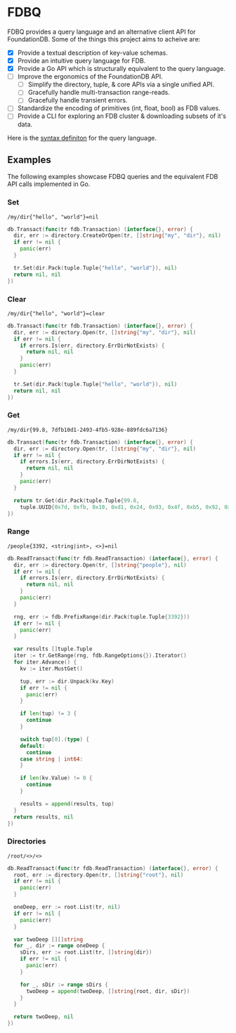# FDBQ

FDBQ provides a query language and an alternative client API
for FoundationDB. Some of the things this project aims to
acheive are:
- [x] Provide a textual description of key-value schemas.
- [x] Provide an intuitive query language for FDB.
- [x] Provide a Go API which is structurally equivalent to
  the query language.
- [ ] Improve the ergonomics of the FoundationDB API.
  - [ ] Simplify the directory, tuple, & core APIs via
    a single unified API.
  - [ ] Gracefully handle multi-transaction range-reads.
  - [ ] Gracefully handle transient errors.
- [ ] Standardize the encoding of primitives (int, float,
  bool) as FDB values.
- [ ] Provide a CLI for exploring an FDB cluster
  & downloading subsets of it's data.

Here is the [syntax definiton](syntax.ebnf) for the query
language.

## Examples

The following examples showcase FDBQ queries and the
equivalent FDB API calls implemented in Go.

### Set

```fdbq
/my/dir{"hello", "world"}=nil
```

```Go
db.Transact(func(tr fdb.Transaction) (interface{}, error) {
  dir, err := directory.CreateOrOpen(tr, []string{"my", "dir"}, nil)
  if err != nil {
    panic(err)
  }

  tr.Set(dir.Pack(tuple.Tuple{"hello", "world"}), nil)
  return nil, nil
})
```

### Clear

```fdbq
/my/dir{"hello", "world"}=clear
```

```Go
db.Transact(func(tr fdb.Transaction) (interface{}, error) {
  dir, err := directory.Open(tr, []string{"my", "dir"}, nil)
  if err != nil {
    if errors.Is(err, directory.ErrDirNotExists) {
      return nil, nil
    }
    panic(err)
  }

  tr.Set(dir.Pack(tuple.Tuple{"hello", "world"}), nil)
  return nil, nil
})
```

### Get

```fdbq
/my/dir{99.8, 7dfb10d1-2493-4fb5-928e-889fdc6a7136}
```

```Go
db.Transact(func(tr fdb.Transaction) (interface{}, error) {
  dir, err := directory.Open(tr, []string{"my", "dir"}, nil)
  if err != nil {
    if errors.Is(err, directory.ErrDirNotExists) {
      return nil, nil
    }
    panic(err)
  }

  return tr.Get(dir.Pack(tuple.Tuple{99.8,
    tuple.UUID{0x7d, 0xfb, 0x10, 0xd1, 0x24, 0x93, 0x4f, 0xb5, 0x92, 0x8e, 0x88, 0x9f, 0xdc, 0x6a, 0x71, 0x36}))
})
```

### Range

```fdbq
/people{3392, <string|int>, <>}=nil
```

```Go
db.ReadTransact(func(tr fdb.ReadTransaction) (interface{}, error) {
  dir, err := directory.Open(tr, []string{"people"}, nil)
  if err != nil {
    if errors.Is(err, directory.ErrDirNotExists) {
      return nil, nil
    }
    panic(err)
  }

  rng, err := fdb.PrefixRange(dir.Pack(tuple.Tuple{3392}))
  if err != nil {
    panic(err)
  }

  var results []tuple.Tuple
  iter := tr.GetRange(rng, fdb.RangeOptions{}).Iterator()
  for iter.Advance() {
    kv := iter.MustGet()

    tup, err := dir.Unpack(kv.Key)
    if err != nil {
      panic(err)
    }

    if len(tup) != 3 {
      continue
    }

    switch tup[0].(type) {
    default:
      continue
    case string | int64:
    }

    if len(kv.Value) != 0 {
      continue
    }

    results = append(results, tup)
  }
  return results, nil
})
```

### Directories

```fdbq
/root/<>/<>
```

```Go
db.ReadTransact(func(tr fdb.ReadTransaction) (interface{}, error) {
  root, err := directory.Open(tr, []string{"root"}, nil)
  if err != nil {
    panic(err)
  }

  oneDeep, err := root.List(tr, nil)
  if err != nil {
    panic(err)
  }

  var twoDeep [][]string
  for _, dir := range oneDeep {
    sDirs, err := root.List(tr, []string{dir})
    if err != nil {
      panic(err)
    }

    for _, sDir := range sDirs {
      twoDeep = append(twoDeep, []string{root, dir, sDir})
    }
  }

  return twoDeep, nil
})
```
